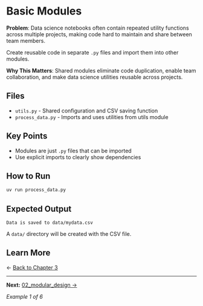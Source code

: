 # Basic Modules

**Problem**: Data science notebooks often contain repeated utility functions across multiple projects, making code hard to maintain and share between team members.

Create reusable code in separate `.py` files and import them into other modules.

**Why This Matters**: Shared modules eliminate code duplication, enable team collaboration, and make data science utilities reusable across projects.

## Files

- `utils.py` - Shared configuration and CSV saving function
- `process_data.py` - Imports and uses utilities from utils module

## Key Points

- Modules are just `.py` files that can be imported
- Use explicit imports to clearly show dependencies

## How to Run

```bash
uv run process_data.py
```

## Expected Output

```
Data is saved to data/mydata.csv
```

A `data/` directory will be created with the CSV file.

## Learn More

← [Back to Chapter 3](../README.md)

---

**Next:** [02_modular_design →](../02_modular_design/README.md)

*Example 1 of 6*
